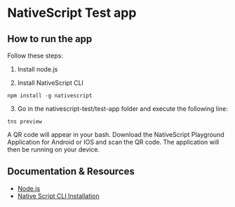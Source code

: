 # NativeScript Test app

## How to run the app

Follow these steps:

1. Install node.js 

2. Install NativeScript CLI
```
npm install -g nativescript
```

3. Go in the nativescript-test/test-app folder and execute the following line: 
```
tns preview
```

A QR code will appear in your bash. Download the NativeScript Playground Application for Android or IOS and scan the QR code. The application will then be running on your device.

## Documentation & Resources

* [Node.js](https://nodejs.org/en/)
* [Native Script CLI Installation](https://docs.nativescript.org/angular/start/quick-setup)
